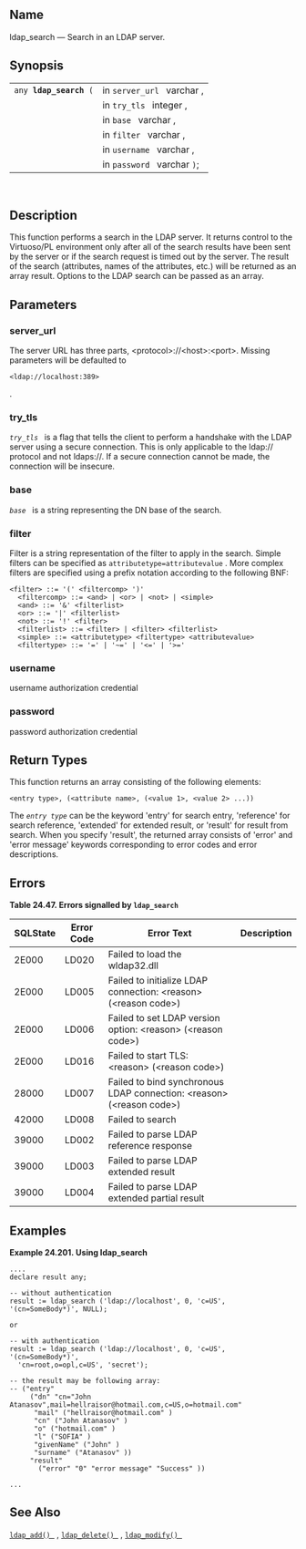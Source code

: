 <div id="fn_ldap_search" class="refentry">

<div class="titlepage">

</div>

<div class="refnamediv">

## Name

ldap_search — Search in an LDAP server.

</div>

<div class="refsynopsisdiv">

## Synopsis

<div id="fsyn_ldap_search" class="funcsynopsis">

|                             |                             |
|-----------------------------|-----------------------------|
| `any `**`ldap_search`**` (` | in `server_url ` varchar ,  |
|                             | in `try_tls ` integer ,     |
|                             | in `base ` varchar ,        |
|                             | in `filter ` varchar ,      |
|                             | in `username ` varchar ,    |
|                             | in `password ` varchar `)`; |

<div class="funcprototype-spacer">

 

</div>

</div>

</div>

<div id="desc_ldap_search" class="refsect1">

## Description

This function performs a search in the LDAP server. It returns control
to the Virtuoso/PL environment only after all of the search results have
been sent by the server or if the search request is timed out by the
server. The result of the search (attributes, names of the attributes,
etc.) will be returned as an array result. Options to the LDAP search
can be passed as an array.

</div>

<div id="params_ldap_search" class="refsect1">

## Parameters

<div id="id95057" class="refsect2">

### server_url

The server URL has three parts, \<protocol\>://\<host\>:\<port\>.
Missing parameters will be defaulted to

``` programlisting
<ldap://localhost:389>
```

.

</div>

<div id="id95061" class="refsect2">

### try_tls

*`try_tls `* is a flag that tells the client to perform a handshake with
the LDAP server using a secure connection. This is only applicable to
the ldap:// protocol and not ldaps://. If a secure connection cannot be
made, the connection will be insecure.

</div>

<div id="id95065" class="refsect2">

### base

*`base `* is a string representing the DN base of the search.

</div>

<div id="id95069" class="refsect2">

### filter

Filter is a string representation of the filter to apply in the search.
Simple filters can be specified as `attributetype=attributevalue` . More
complex filters are specified using a prefix notation according to the
following BNF:

``` programlisting
<filter> ::= '(' <filtercomp> ')'
  <filtercomp> ::= <and> | <or> | <not> | <simple>
  <and> ::= '&' <filterlist>
  <or> ::= '|' <filterlist>
  <not> ::= '!' <filter>
  <filterlist> ::= <filter> | <filter> <filterlist>
  <simple> ::= <attributetype> <filtertype> <attributevalue>
  <filtertype> ::= '=' | '~=' | '<=' | '>='
```

</div>

<div id="id95074" class="refsect2">

### username

username authorization credential

</div>

<div id="id95077" class="refsect2">

### password

password authorization credential

</div>

</div>

<div id="ret_ldap_search" class="refsect1">

## Return Types

This function returns an array consisting of the following elements:

``` screen
<entry type>, (<attribute name>, (<value 1>, <value 2> ...))
```

The *`entry type`* can be the keyword 'entry' for search entry,
'reference' for search reference, 'extended' for extended result, or
'result' for result from search. When you specify 'result', the returned
array consists of 'error' and 'error message' keywords corresponding to
error codes and error descriptions.

</div>

<div id="errors_ldap_search" class="refsect1">

## Errors

<div id="id95088" class="table">

**Table 24.47. Errors signalled by `ldap_search `**

<div class="table-contents">

| SQLState                              | Error Code                            | Error Text                                                                                               | Description |
|---------------------------------------|---------------------------------------|----------------------------------------------------------------------------------------------------------|-------------|
| <span class="errorcode">2E000 </span> | <span class="errorcode">LD020 </span> | <span class="errortext">Failed to load the wldap32.dll </span>                                           |             |
| <span class="errorcode">2E000 </span> | <span class="errorcode">LD005 </span> | <span class="errortext">Failed to initialize LDAP connection: \<reason\> (\<reason code\>) </span>       |             |
| <span class="errorcode">2E000 </span> | <span class="errorcode">LD006 </span> | <span class="errortext">Failed to set LDAP version option: \<reason\> (\<reason code\>) </span>          |             |
| <span class="errorcode">2E000 </span> | <span class="errorcode">LD016 </span> | <span class="errortext">Failed to start TLS: \<reason\> (\<reason code\>) </span>                        |             |
| <span class="errorcode">28000 </span> | <span class="errorcode">LD007 </span> | <span class="errortext">Failed to bind synchronous LDAP connection: \<reason\> (\<reason code\>) </span> |             |
| <span class="errorcode">42000 </span> | <span class="errorcode">LD008 </span> | <span class="errortext">Failed to search </span>                                                         |             |
| <span class="errorcode">39000 </span> | <span class="errorcode">LD002 </span> | <span class="errortext">Failed to parse LDAP reference response </span>                                  |             |
| <span class="errorcode">39000 </span> | <span class="errorcode">LD003 </span> | <span class="errortext">Failed to parse LDAP extended result </span>                                     |             |
| <span class="errorcode">39000 </span> | <span class="errorcode">LD004 </span> | <span class="errortext">Failed to parse LDAP extended partial result </span>                             |             |

</div>

</div>

  

</div>

<div id="examples_ldap_search" class="refsect1">

## Examples

<div id="ex_ldap_search" class="example">

**Example 24.201. Using ldap_search**

<div class="example-contents">

``` programlisting
....
declare result any;

-- without authentication
result := ldap_search ('ldap://localhost', 0, 'c=US', '(cn=SomeBody*)', NULL);

or

-- with authentication
result := ldap_search ('ldap://localhost', 0, 'c=US', '(cn=SomeBody*)',
  'cn=root,o=opl,c=US', 'secret');

-- the result may be following array:
-- ("entry"
     ("dn" "cn="John Atanasov",mail=hellraisor@hotmail.com,c=US,o=hotmail.com"
      "mail" ("hellraisor@hotmail.com" )
      "cn" ("John Atanasov" )
      "o" ("hotmail.com" )
      "l" ("SOFIA" )
      "givenName" ("John" )
      "surname" ("Atanasov" ))
     "result"
       ("error" "0" "error message" "Success" ))

...
```

</div>

</div>

  

</div>

<div id="seealso_ldap_search" class="refsect1">

## See Also

<a href="fn_ldap_add.html" class="link" title="ldap_add"><code
class="function">ldap_add() </code></a> ,
<a href="fn_ldap_delete.html" class="link" title="ldap_delete"><code
class="function">ldap_delete() </code></a> ,
<a href="fn_ldap_modify.html" class="link" title="ldap_modify"><code
class="function">ldap_modify() </code></a>

</div>

</div>
